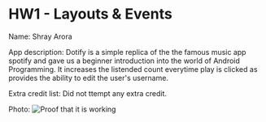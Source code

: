 # HW1 - Layouts & Events
Name: Shray Arora

App description: Dotify is a simple replica of the the famous music app spotify and gave us a beginner introduction 
into the world of Android Programming. It increases the listended count everytime play is clicked as
provides the ability to edit the user's username.

Extra credit list: Did not ttempt any extra credit.

Photo: ![Proof that it is working]("https://github.com/shrayarora8/Dotify/tree/hw1/app/src/main/res/drawable-v24/phone.jpg")

